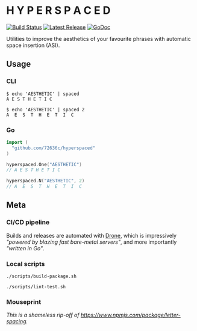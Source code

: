 # H Y P E R S P A C E D

[![Build Status](https://cloud.drone.io/api/badges/72636c/hyperspaced/status.svg)](https://cloud.drone.io/72636c/hyperspaced)
[![Latest Release](https://img.shields.io/github/release/72636c/hyperspaced.svg?logo=github)](https://github.com/72636c/hyperspaced/releases/latest)
[![GoDoc](https://godoc.org/github.com/72636c/hyperspaced?status.svg)](https://godoc.org/github.com/72636c/hyperspaced)

Utilities to improve the aesthetics of your favourite phrases with automatic
space insertion (ASI).

## Usage

### CLI

```shell
$ echo 'AESTHETIC' | spaced
A E S T H E T I C

$ echo 'AESTHETIC' | spaced 2
A  E  S  T  H  E  T  I  C
```

### Go

```go
import (
  "github.com/72636c/hyperspaced"
)

hyperspaced.One("AESTHETIC")
// A E S T H E T I C

hyperspaced.N("AESTHETIC", 2)
// A  E  S  T  H  E  T  I  C
```

## Meta

### CI/CD pipeline

Builds and releases are automated with [Drone](https://drone.io/), which is
impressively _"powered by blazing fast bare-metal servers"_, and more
importantly _"written in Go"_.

### Local scripts

```shell
./scripts/build-package.sh
```

```shell
./scripts/lint-test.sh
```

### Mouseprint

_This is a shameless rip-off of <https://www.npmjs.com/package/letter-spacing>._
